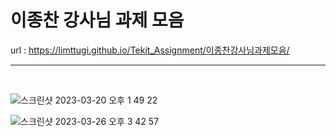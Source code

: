 # 이종찬 강사님 과제 모음

url : https://limttugi.github.io/Tekit_Assignment/이종찬강사님과제모음/

<hr />
<br />

![스크린샷 2023-03-20 오후 1 49 22](https://user-images.githubusercontent.com/67939901/226249457-9c6dd830-4ffb-4432-aab1-c976bcf6053c.png)

![스크린샷 2023-03-26 오후 3 42 57](https://user-images.githubusercontent.com/67939901/227760014-9dcdaeb7-9989-416e-ae18-c5d47f05a712.png)
